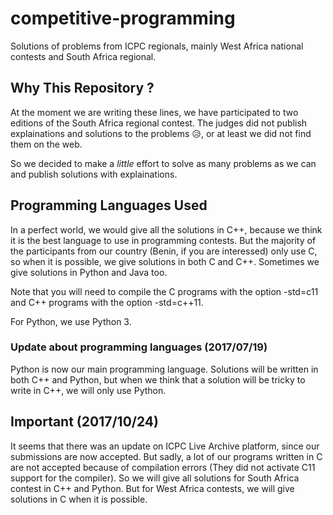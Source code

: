 # competitive-programming
Solutions of problems from ICPC regionals, mainly West Africa national contests
and South Africa regional.

## Why This Repository ?
At the moment we are writing these lines, we have participated to two editions
of the South Africa regional contest. The judges did not publish explainations
and solutions to the problems :disappointed_relieved:, or at least we did not
find them on the web.

So we decided to make a *little* effort to solve as many problems as we can
and publish solutions with explainations.

## Programming Languages Used
In a perfect world, we would give all the solutions in C++, because we think it
is the best language to use in programming contests. But the majority of the
participants from our country (Benin, if you are interessed) only use C, so when
it is possible, we give solutions in both C and C++. Sometimes we give
solutions in Python and Java too.

Note that you will need to compile the C programs with the option -std=c11 and
C++ programs with the option -std=c++11.

For Python, we use Python 3.

### Update about programming languages (2017/07/19)
Python is now our main programming language. Solutions will be written in both
C++ and Python, but when we think that a solution will be tricky to write in
C++, we will only use Python. 

## Important (2017/10/24)
It seems that there was an update on ICPC Live Archive platform, since our
submissions are now accepted. But sadly, a lot of our programs written in C are
not accepted because of compilation errors (They did not activate C11 support
for the compiler). So we will give all solutions for South Africa contest in
C++ and Python. But for West Africa contests, we will give solutions in C when
it is possible.
